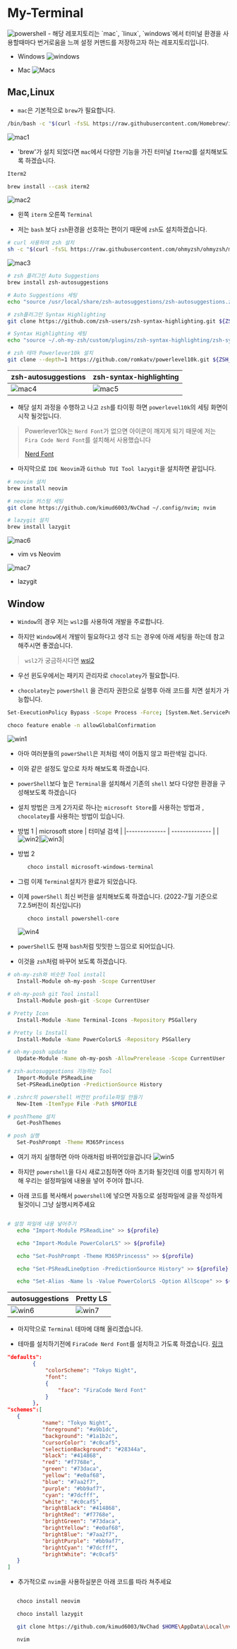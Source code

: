 # My-Terminal

<img alt="powershell" src ="https://img.shields.io/badge/PowerShell-#5391FE.svg?&style=for-the-badge&logo=PowerShell&logoColor=#5391FE"/>
- 해당 레포지토리는 `mac`, `linux`, `windows`에서 터미널 환경을 사용할때마다 번거로움을 느껴 설정 커맨드를 저장하고자 하는 레포지토리입니다.

- Windows
   ![windows](./imgs/win.png)

- Mac
   ![Macs](./imgs/mac.png) 

## Mac,Linux

- `mac`은 기본적으로 `brew`가 필요합니다.

```bash
/bin/bash -c "$(curl -fsSL https://raw.githubusercontent.com/Homebrew/install/HEAD/install.sh)"
```

   ![mac1](./imgs/mac1.png)

- 'brew'가 설치 되었다면 `mac`에서 다양한 기능을 가진 터미널 `Iterm2`를 설치해보도록 하겠습니다.


```bash
Iterm2

brew install --cask iterm2

```
   ![mac2](./imgs/mac2.png)
   - 왼쪽 `iterm` 오른쪽 `Terminal`   

- 저는 `bash` 보다 `zsh`환경을 선호하는 편이기 때문에 `zsh`도 설치하겠습니다.   

```bash
# curl 사용하여 zsh 설치
sh -c "$(curl -fsSL https://raw.githubusercontent.com/ohmyzsh/ohmyzsh/master/tools/install.sh)"
```
   ![mac3](./imgs/mac3.png)

```bash
# zsh 플러그인 Auto Suggestions
brew install zsh-autosuggestions

# Auto Suggestions 세팅
echo "source /usr/local/share/zsh-autosuggestions/zsh-autosuggestions.zsh" >> ~/.zshrc

# zsh플러그인 Syntax Highlighting
git clone https://github.com/zsh-users/zsh-syntax-highlighting.git ${ZSH_CUSTOM:-~/.oh-my-zsh/custom}/plugins/zsh-syntax-highlighting

# Syntax Highlighting 세팅
echo "source ~/.oh-my-zsh/custom/plugins/zsh-syntax-highlighting/zsh-syntax-highlighting.zsh" >> ${HOME}/.zshrc

# zsh 테마 Powerlever10k 설치
git clone --depth=1 https://github.com/romkatv/powerlevel10k.git ${ZSH_CUSTOM:-$HOME/.oh-my-zsh/custom}/themes/powerlevel10k

```
| zsh-autosuggestions | zsh-syntax-highlighting | 
|-------------- | -------------- | 
| ![mac4](./imgs/mac4.png)|![mac5](./imgs/mac5.png)|


- 해당 설치 과정을 수행하고 나고 `zsh`를 타이핑 하면 `powerlevel10k`의 세팅 화면이 시작 될것입니다.

> Powerlever10k는 `Nerd Font`가 없으면 아이콘이 깨지게 되기 때문에 저는 `Fira Code Nerd Font`를 설치해서 사용했습니다  
>
> [Nerd Font](https://www.nerdfonts.com/font-downloads) 

- 마지막으로 `IDE Neovim`과 `Github TUI Tool lazygit`을 설치하면 끝입니다.  

```bash
# neovim 설치
brew install neovim

# neovim 커스텀 세팅
git clone https://github.com/kimud6003/NvChad ~/.config/nvim; nvim

# lazygit 설치
brew install lazygit
```
   ![mac6](./imgs/mac6.png)
   - vim vs Neovim

   ![mac7](./imgs/mac7.png)
   - lazygit

## Window

- `Window`의 경우 저는 `wsl2`를 사용하여 개발을 주로합니다.

- 하지만 `Window`에서 개발이 필요하다고 생각 드는 경우에 아래 세팅을 하는데 참고 해주시면 좋겠습니다.

> `wsl2`가 궁금하시다면 [wsl2](https://github.com/kimud6003/wsl) 

- 우선 윈도우에서는 패키지 관리자로 `chocolatey`가 필요합니다. 

- `chocolatey`는 `powerShell` 을 관리자 권한으로 실행후 아래 코드를 치면 설치가 가능합니다.

```bash
Set-ExecutionPolicy Bypass -Scope Process -Force; [System.Net.ServicePointManager]::SecurityProtocol = [System.Net.ServicePointManager]::SecurityProtocol -bor 3072; iex ((New-Object System.Net.WebClient).DownloadString('https://chocolatey.org/install.ps1'))

choco feature enable -n allowGlobalConfirmation
```

   ![win1](./imgs/win1.png)

- 아마 여러분들의 `powerShell`은 저처럼 색이 어둡지 않고 파란색일 겁니다. 

- 이와 같은 설정도 앞으로 차차 해보도록 하겠습니다.

- `powerShell`보다 높은 `Terminal`을 설치해서 기존의 `shell` 보다 다양한 환경을 구성해보도록 하겠습니다 

- 설치 방법은 크게 2가지로 하나는 `microsoft Store`를 사용하는 방법과 , `chocolatey`를 사용하는 방법이 있습니다.  

- 방법 1
   | microsoft store | 터미널 검색 | 
   |-------------- | -------------- | 
   | ![win2](./imgs/win2.png)|![win3](./imgs/win3.png)|

- 방법 2

   ```bash
      choco install microsoft-windows-terminal
   ``` 

- 그럼 이제 `Terminal`설치가 완료가 되었습니다.

- 이제 `powerShell` 최신 버전을 설치해보도록 하겠습니다. (2022-7월 기준으로 7.2.5버전이 최신입니다)

   ```bash
      choco install powershell-core
   ``` 
   ![win4](./imgs/win4.png)

- `powerShell`도 현재 `bash`처럼 밋밋한 느낌으로 되어있습니다.

- 이것을 `zsh`처럼 바꾸어 보도록 하겠습니다.

```bash
# oh-my-zsh와 비슷한 Tool install
   Install-Module oh-my-posh -Scope CurrentUser 

# oh-my-posh git Tool install
   Install-Module posh-git -Scope CurrentUser 

# Pretty Icon
   Install-Module -Name Terminal-Icons -Repository PSGallery 

# Pretty ls Install
   Install-Module -Name PowerColorLS -Repository PSGallery 

# oh-my-posh update
   Update-Module -Name oh-my-posh -AllowPrerelease -Scope CurrentUser

# zsh-autosuggestions 기능하는 Tool
   Import-Module PSReadLine
   Set-PSReadLineOption -PredictionSource History

# .zshrc의 powershell 버전인 profile파일 만들기
   New-Item -ItemType File -Path $PROFILE

# poshTheme 설치
   Get-PoshThemes

# posh 실행
   Set-PoshPrompt -Theme M365Princess
```
- 여기 까지 실행하면 아마 아래처럼 바뀌어있을겁니다 
   ![win5](./imgs/win5.png)

- 하지만 `powershell`을 다시 새로고침하면 아마 초기화 될것인데 이를 방지하기 위해 우리는 설정파일에 내용을 넣어 주어야 합니다.

- 아래 코드를 복사해서 `powershell`에 넣으면 자동으로 설정파일에 글을 작성하게 될것이니 그냥 실행시켜주세요 

```bash

# 설정 파일에 내용 넣어주기
   echo "Import-Module PSReadLine" >> ${profile}

   echo "Import-Module PowerColorLS" >> ${profile}

   echo "Set-PoshPrompt -Theme M365Princesss" >> ${profile}

   echo "Set-PSReadLineOption -PredictionSource History" >> ${profile}

   echo "Set-Alias -Name ls -Value PowerColorLS -Option AllScope" >> ${profile}
```

   | autosuggestions | Pretty LS  | 
   |-------------- | -------------- | 
   | ![win6](./imgs/win6.png)|![win7](./imgs/win7.png)|

- 마지막으로 `Terminal` 테마에 대해 올리겠습니다.

- 테마를 설치하기전에 `FiraCode Nerd Font`를 설치하고 가도록 하겠습니다. [링크](https://github.com/ryanoasis/nerd-fonts/releases/download/v2.1.0/FiraCode.zip) 

```json
"defaults": 
        {
            "colorScheme": "Tokyo Night",
            "font": 
            {
                "face": "FiraCode Nerd Font"
            }
        },
"schemes":[
   {
           "name": "Tokyo Night",
           "foreground": "#a9b1dc",
           "background": "#1a1b2c",
           "cursorColor": "#c0caf5",
           "selectionBackground": "#28344a",
           "black": "#414868",
           "red": "#f7768e",
           "green": "#73daca",
           "yellow": "#e0af68",
           "blue": "#7aa2f7",
           "purple": "#bb9af7",
           "cyan": "#7dcfff",
           "white": "#c0caf5",
           "brightBlack": "#414868",
           "brightRed": "#f7768e",
           "brightGreen": "#73daca",
           "brightYellow": "#e0af68",
           "brightBlue": "#7aa2f7",
           "brightPurple": "#bb9af7",
           "brightCyan": "#7dcfff",
           "brightWhite": "#c0caf5"
   }
]

```

- 추가적으로 `nvim`을 사용하실분은 아래 코드를 따라 쳐주세요 


```bash

   choco install neovim

   choco install lazygit

   git clone https://github.com/kimud6003/NvChad $HOME\AppData\Local\nvim

   nvim

```
